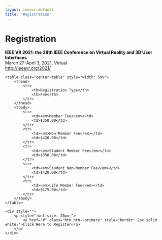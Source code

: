 ```yaml
---
layout: ieeevr-default
title: "Registration"
---
```


<style>
    .center-table {
        margin-left: auto;
        margin-right: auto;
    }

</style>

<div>
    <h1 id="registration"> Registration</h1>
    <p>
        <strong style="color: black">IEEE VR 2021: the 28th IEEE Conference on Virtual Reality and 3D User Interfaces</strong><br /> March 27-April 3, 2021, Virtual
        <br />
        <a href="http://ieeevr.org/2021/">http://ieeevr.org/2021/</a>
    </p>

    <table class="center-table" style="width: 50%">
        <thead>
            <tr>
                <th>Registration Type</th>
                <th>Fee</th>
            </tr>
        </thead>
        <tbody>
            <tr>
                <td><em>Member Fee</em></td>
                <td>$350.00</td>
            </tr>
            <tr>
                <td><em>Non-Member Fee</em></td>
                <td>$420.00</td>
            </tr>
            <tr>
                <td><em>Student Member Fee</em></td>
                <td>$350.00</td>
            </tr>
            <tr>
                <td><em>Student Non-Member Fee</em></td>
                <td>$420.00</td>
            </tr>
            <tr>
                <td><em>Life Member Fee</em></td>
                <td>$175.00</td>
            </tr>
        </tbody>
    </table>

    <div style="">
        <p style="font-size: 20px;">
            <a href="#" class="btn btn--primary" style="border: 2px solid white;">Click Here to Register</a>
        </p>
    </div>


</div>
